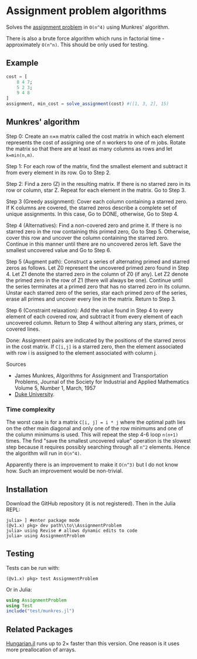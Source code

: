 # Assignment problem algorithms

Solves the [assignment problem](https://en.wikipedia.org/wiki/Hungarian_algorithm) in `O(n^4)` using Munkres' algorithm.

There is also a brute force algorithm which runs in factorial time - approximately `O(n^n)`.
This should be only used for testing.

## Example

```julia
cost = [
    8 4 7;
    5 2 3;
    9 4 8
]
assignment, min_cost = solve_assignment(cost) #([1, 3, 2], 15)
```

## Munkres' algorithm

Step 0: Create an `n`&times;`m` matrix called the cost matrix in which each element represents the cost of assigning one of n workers to one of m jobs. 
Rotate the matrix so that there are at least as many columns as rows and let `k=min(n,m)`. 
    
Step 1: For each row of the matrix, find the smallest element and subtract it from every element in its row. 
Go to Step 2.

Step 2: Find a zero (Z) in the resulting matrix. If there is no starred zero in its row or column, star Z. 
Repeat for each element in the matrix. 
Go to Step 3.

Step 3 (Greedy assignment): Cover each column containing a starred zero. If K columns are covered, the starred zeros describe a complete set of unique assignments. 
In this case, Go to DONE, otherwise, Go to Step 4.

Step 4 (Alternatives): Find a non-covered zero and prime it. If there is no starred zero in the row containing this primed zero, 
Go to Step 5. Otherwise, cover this row and uncover the column containing the starred zero. 
Continue in this manner until there are no uncovered zeros left. Save the smallest uncovered value and Go to Step 6.

Step 5 (Augment path): Construct a series of alternating primed and starred zeros as follows. 
Let Z0 represent the uncovered primed zero found in Step 4. 
Let Z1 denote the starred zero in the column of Z0 (if any). 
Let Z2 denote the primed zero in the row of Z1 (there will always be one). 
Continue until the series terminates at a primed zero that has no starred zero in its column. 
Unstar each starred zero of the series, star each primed zero of the series, erase all primes and uncover every line in the matrix. 
Return to Step 3.

Step 6 (Constraint relaxation): Add the value found in Step 4 to every element of each covered row, and subtract it from every element of each uncovered column. 
Return to Step 4 without altering any stars, primes, or covered lines.

Done: Assignment pairs are indicated by the positions of the starred zeros in the cost matrix. 
If `C[i,j]` is a starred zero, then the element associated with row i is assigned to the element associated with column j.

Sources
- James Munkres, Algorithms for Assignment and Transportation Problems, Journal of the Society for Industrial and Applied Mathematics Volume 5, Number 1, March, 1957
- [Duke University](https://users.cs.duke.edu/~brd/Teaching/Bio/asmb/current/Handouts/munkres.html).

### Time complexity

The worst case is for a matrix `C[i, j] = i * j` where the optimal path lies on the other main diagonal and only one of the row minimums and one of the column minimums is used. This will repeat the step 4-6 loop `n(n+1)` times. The find "save the smallest uncovered value" operation is the slowest step because it requires possibly searching through all `n^2` elements. Hence the algorithm will run in `O(n^4)`.

Apparently there is an improvement to make it `O(n^3)` but I do not know how. Such an improvement would be non-trivial.

## Installation

Download the GitHub repository (it is not registered). Then in the Julia REPL:
```
julia> ] #enter package mode
(@v1.x) pkg> dev path\\to\\AssignmentProblem
julia> using Revise # allows dynamic edits to code
julia> using AssignmentProblem
```

## Testing

Tests can be run with:
```
(@v1.x) pkg> test AssignmentProblem
```

Or in Julia:
```julia
using AssignmentProblem
using Test
include("test/munkres.jl")
```

## Related Packages

[Hungarian.jl](https://github.com/Gnimuc/Hungarian.jl) runs up to 2&times; faster than this version. One reason is it uses more preallocation of arrays.